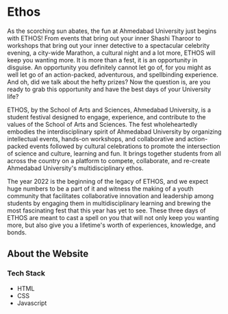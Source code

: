 # Ethos

As the scorching sun abates, the fun at Ahmedabad University just begins with ETHOS! From events that bring out your inner Shashi Tharoor to workshops that bring out your inner detective to a spectacular celebrity evening, a city-wide Marathon, a cultural night and a lot more, ETHOS will keep you wanting more. It is more than a fest, it is an opportunity in disguise. An opportunity you definitely cannot let go of, for you might as well let go of an action-packed, adventurous, and spellbinding experience. And oh, did we talk about the hefty prizes? Now the question is, are you ready to grab this opportunity and have the best days of your University life?

ETHOS, by the School of Arts and Sciences, Ahmedabad University, is a student festival designed to engage, experience, and contribute to the values of the School of Arts and Sciences. The fest wholeheartedly embodies the interdisciplinary spirit of Ahmedabad University by organizing intellectual events, hands-on workshops, and collaborative and action-packed events followed by cultural celebrations to promote the intersection of science and culture, learning and fun. It brings together students from all across the country on a platform to compete, collaborate, and re-create Ahmedabad University's multidisciplinary ethos.

The year 2022 is the beginning of the legacy of ETHOS, and we expect huge numbers to be a part of it and witness the making of a youth community that facilitates collaborative innovation and leadership among students by engaging them in multidisciplinary learning and brewing the most fascinating fest that this year has yet to see. These three days of ETHOS are meant to cast a spell on you that will not only keep you wanting more, but also give you a lifetime's worth of experiences, knowledge, and bonds.

## About the Website

### Tech Stack

- HTML
- CSS
- Javascript
